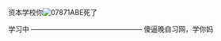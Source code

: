 资本学校你![07871ABE](https://github.com/PoetNeko/-/assets/169263753/8d2b2b83-c652-4b12-8ca5-20985e7f967d)死了

学习中
———————————————— 傻逼晚自习网，学你妈
